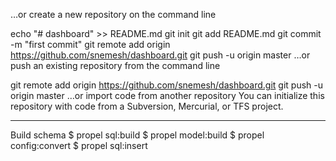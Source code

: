 …or create a new repository on the command line

echo "# dashboard" >> README.md
git init
git add README.md
git commit -m "first commit"
git remote add origin https://github.com/snemesh/dashboard.git
git push -u origin master
…or push an existing repository from the command line

git remote add origin https://github.com/snemesh/dashboard.git
git push -u origin master
…or import code from another repository
You can initialize this repository with code from a Subversion, Mercurial, or TFS project.

-----
Build schema
$ propel sql:build
$ propel model:build
$ propel config:convert
$ propel sql:insert